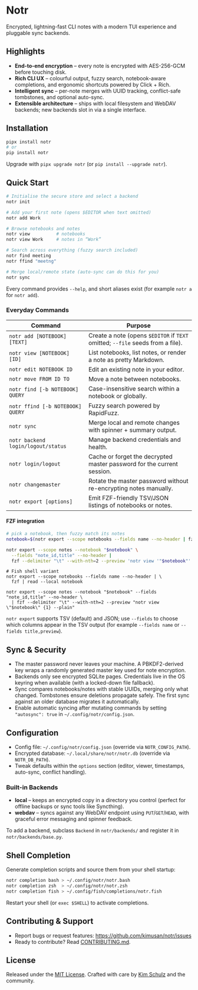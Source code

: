 # Notr

Encrypted, lightning-fast CLI notes with a modern TUI experience and pluggable sync backends.

## Highlights

- **End-to-end encryption** – every note is encrypted with AES-256-GCM before touching disk.
- **Rich CLI UX** – colourful output, fuzzy search, notebook-aware completions, and ergonomic shortcuts powered by Click + Rich.
- **Intelligent sync** – per-note merges with UUID tracking, conflict-safe tombstones, and optional auto-sync.
- **Extensible architecture** – ships with local filesystem and WebDAV backends; new backends slot in via a single interface.

## Installation

```bash
pipx install notr
# or
pip install notr
```

Upgrade with `pipx upgrade notr` (or `pip install --upgrade notr`).

## Quick Start

```bash
# Initialise the secure store and select a backend
notr init

# Add your first note (opens $EDITOR when text omitted)
notr add Work

# Browse notebooks and notes
notr view          # notebooks
notr view Work     # notes in “Work”

# Search across everything (fuzzy search included)
notr find meeting
notr ffind "meetng"

# Merge local/remote state (auto-sync can do this for you)
notr sync
```

Every command provides `--help`, and short aliases exist (for example `notr a` for `notr add`).

### Everyday Commands

| Command | Purpose |
| --- | --- |
| `notr add [NOTEBOOK] [TEXT]` | Create a note (opens `$EDITOR` if `TEXT` omitted; `--file` seeds from a file). |
| `notr view [NOTEBOOK] [ID]` | List notebooks, list notes, or render a note as pretty Markdown. |
| `notr edit NOTEBOOK ID` | Edit an existing note in your editor. |
| `notr move FROM ID TO` | Move a note between notebooks. |
| `notr find [-b NOTEBOOK] QUERY` | Case-insensitive search within a notebook or globally. |
| `notr ffind [-b NOTEBOOK] QUERY` | Fuzzy search powered by RapidFuzz. |
| `notr sync` | Merge local and remote changes with spinner + summary output. |
| `notr backend login/logout/status` | Manage backend credentials and health. |
| `notr login/logout` | Cache or forget the decrypted master password for the current session. |
| `notr changemaster` | Rotate the master password without re-encrypting notes manually. |
| `notr export [options]` | Emit FZF-friendly TSV/JSON listings of notebooks or notes. |

#### FZF integration

```bash
# pick a notebook, then fuzzy match its notes
notebook=$(notr export --scope notebooks --fields name --no-header | fzf)

notr export --scope notes --notebook "$notebook" \
  --fields "note_id,title" --no-header |
  fzf --delimiter "\t" --with-nth=2 --preview 'notr view '"$notebook"' {1} --plain'
```

```fish
# Fish shell variant
notr export --scope notebooks --fields name --no-header | \
  fzf | read --local notebook

notr export --scope notes --notebook "$notebook" --fields "note_id,title" --no-header \
  | fzf --delimiter "\t" --with-nth=2 --preview "notr view \"$notebook\" {1} --plain"
```

`notr export` supports TSV (default) and JSON; use `--fields` to choose which columns appear in the TSV output (for example `--fields name` or `--fields title,preview`).

## Sync & Security

- The master password never leaves your machine. A PBKDF2-derived key wraps a randomly generated master key used for note encryption.
- Backends only see encrypted SQLite pages. Credentials live in the OS keyring when available (with a locked-down file fallback).
- Sync compares notebooks/notes with stable UUIDs, merging only what changed. Tombstones ensure deletions propagate safely. The first sync against an older database migrates it automatically.
- Enable automatic syncing after mutating commands by setting `"autosync": true` in `~/.config/notr/config.json`.

## Configuration

- Config file: `~/.config/notr/config.json` (override via `NOTR_CONFIG_PATH`).
- Encrypted database: `~/.local/share/notr/notr.db` (override via `NOTR_DB_PATH`).
- Tweak defaults within the `options` section (editor, viewer, timestamps, auto-sync, conflict handling).

### Built-in Backends

- **local** – keeps an encrypted copy in a directory you control (perfect for offline backups or sync tools like Syncthing).
- **webdav** – syncs against any WebDAV endpoint using `PUT`/`GET`/`HEAD`, with graceful error messaging and spinner feedback.

To add a backend, subclass `Backend` in `notr/backends/` and register it in `notr/backends/base.py`.

## Shell Completion

Generate completion scripts and source them from your shell startup:

```bash
notr completion bash > ~/.config/notr/notr.bash
notr completion zsh  > ~/.config/notr/notr.zsh
notr completion fish > ~/.config/fish/completions/notr.fish
```

Restart your shell (or `exec $SHELL`) to activate completions.

## Contributing & Support

- Report bugs or request features: <https://github.com/kimusan/notr/issues>
- Ready to contribute? Read [CONTRIBUTING.md](CONTRIBUTING.md).

## License

Released under the [MIT License](LICENSE). Crafted with care by [Kim Schulz](https://schulz.dk) and the community.
